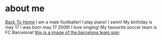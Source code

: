 # about me
[Back To Home](index.md)
I am a male footballer!
I play piano!
I swim!
My birthday is may 17
I was born may 17 2009!
I love singing!
My favourite soccer team is FC Barcelona!
[this is a image of the barcelona team sign](https://upload.wikimedia.org/wikipedia/en/thumb/4/47/FC_Barcelona_%28crest%29.svg/1200px-FC_Barcelona_%28crest%29.svg.png)

